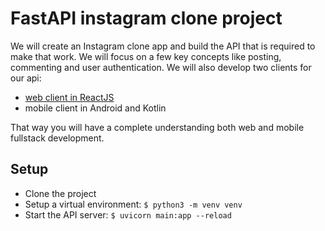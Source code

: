 # FastAPI instagram clone project

We will create an Instagram clone app and build the API that is required to make that work. We will focus on a few key concepts like posting, commenting and user authentication. We will also develop two clients for our api:

- [web client in ReactJS](https://github.com/thepixelboy/instagram-clone-frontend)
- mobile client in Android and Kotlin

That way you will have a complete understanding both web and mobile fullstack development.

## Setup

- Clone the project
- Setup a virtual environment: `$ python3 -m venv venv`
- Start the API server: `$ uvicorn main:app --reload`
